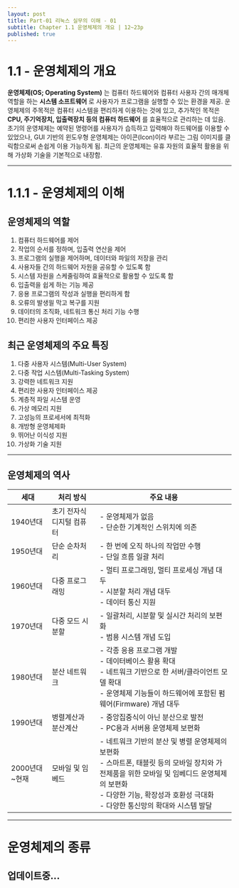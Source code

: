 ```yaml
---
layout: post
title: Part-01 리눅스 실무의 이해 - 01
subtitle: Chapter 1.1 운영체제의 개요 | 12~23p
published: true
---
```


# 1.1 - 운영체제의 개요
**운영체제(OS; Operating System)** 는 컴퓨터 하드웨어와 컴퓨터 사용자 간의 매개체 역할을 하는 **시스템 소프트웨어** 로 사용자가 프로그램을 실행할 수 있는 환경을 제공.
운영체제의 주목적은 컴퓨터 시스템을 편리하게 이용하는 것에 있고, 추가적인 목적은 __CPU, 주기억장치, 입출력장치 등의 컴퓨터 하드웨어__ 를 효율적으로 관리하는 데 있음.
초기의 운영체제는 예약된 명령어를 사용자가 습득하고 입력해야 하드웨어를 이용할 수 있었으나, GUI 기반의 윈도우형 운영체제는 아이콘(Icon)이라 부르는 그림 이미지를 클릭함으로써 손쉽게 이용 가능하게 됨.
최근의 운영체제는 유휴 자원의 효율적 활용을 위해 가상화 기술을 기본적으로 내장함.
* * *

# 1.1.1 - 운영체제의 이해
## 운영체제의 역할
1. 컴퓨터 하드웨어를 제어
2. 작업의 순서를 정하며, 입출력 연산을 제어
3. 프로그램의 실행을 제어하며, 데이터와 파일의 저장을 관리
4. 사용자들 간의 하드웨어 자원을 공유할 수 있도록 함
5. 시스템 자원을 스케줄링하여 효율적으로 활용할 수 있도록 함
6. 입출력을 쉽게 하는 기능 제공
7. 응용 프로그램의 작성과 실행을 편리하게 함
8. 오류의 발생읠 막고 복구를 지원
9. 데이터의 조직화, 네트워크 통신 처리 기능 수행
10. 편리한 사용자 인터페이스 제공

## 최근 운영체제의 주요 특징
1. 다중 사용자 시스템(Multi-User System)
2. 다중 작업 시스템(Multi-Tasking System)
3. 강력한 네트워크 지원
4. 편리한 사용자 인터페이스 제공
5. 계층적 파일 시스템 운영
6. 가상 메모리 지원
7. 고성능의 프로세서에 최적화
8. 개방형 운영체제화
9. 뛰어난 이식성 지원
10. 가상화 기술 지원
* * *

## 운영체제의 역사


|세대|처리 방식|주요 내용|
|-----|-----|-----|
|1940년대|초기 전자식 디지털 컴퓨터|- 운영체제가 없음<br>- 단순한 기계적인 스위치에 의존|
|1950년대|단순 순차처리|- 한 번에 오직 하나의 작업만 수행<br>- 단일 흐름 일괄 처리|
|1960년대|다중 프로그래밍|- 멀티 프로그래밍, 멀티 프로세싱 개념 대두<br>- 시분할 처리 개념 대두<br>- 데이터 통신 지원|
|1970년대|다중 모드 시분할|- 일괄처리, 시분할 및 실시간 처리의 보편화<br>- 범용 시스템 개념 도입|
|1980년대|분산 네트워크|- 각종 응용 프로그램 개발<br>- 데이터베이스 활용 확대<br>- 네트워크 기반으로 한 서버/클라이언트 모델 확대<br>- 운영체제 기능들이 하드웨어에 포함된 펌웨어(Firmware) 개념 대두|
|1990년대|병렬계산과 분산계산|- 중앙집중식이 아닌 분산으로 발전<br>- PC용과 서버용 운영체제 보편화|
|2000년대~현재&nbsp;&nbsp;&nbsp;&nbsp;&nbsp;|모바일 및 임베드&nbsp;&nbsp;&nbsp;&nbsp;&nbsp;&nbsp;|- 네트워크 기반의 분산 및 병렬 운영체제의 보편화<br>- 스마트폰, 태블릿 등의 모바일 장치와 가전제품을 위한 모바일 및 임베디드 운영체제의 보편화<br>- 다양한 기능, 확장성과 호환성 극대화<br>- 다양한 통신망의 확대와 시스템 발달&nbsp;&nbsp;&nbsp;&nbsp;&nbsp;|


* * *

# 운영체제의 종류
## 업데이트중...
